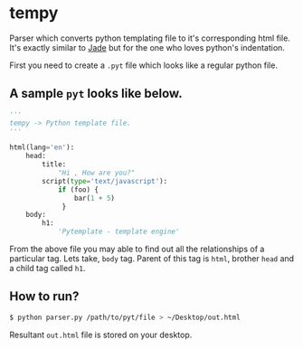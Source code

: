 # tempy
Parser which converts python templating file to it's corresponding html file. It's exactly similar to [Jade](http://jade-lang.com/)
but for the one who loves python's indentation.

First you need to create a `.pyt` file which looks like a regular python file.

## A sample `pyt` looks like below.

```Python
'''
tempy -> Python template file.
'''

html(lang='en'):
    head:
        title:
            "Hi , How are you?"
        script(type='text/javascript'):
            if (foo) {
                bar(1 + 5)
             }
    body:
        h1:
            'Pytemplate - template engine'
```

From the above file you may able to find out all the relationships of a particular tag. Lets take, `body` tag. Parent of this tag is 
`html`, brother `head` and a child tag called `h1`.


## How to run?

```bash
$ python parser.py /path/to/pyt/file > ~/Desktop/out.html
```
Resultant `out.html` file is stored on your desktop. 
